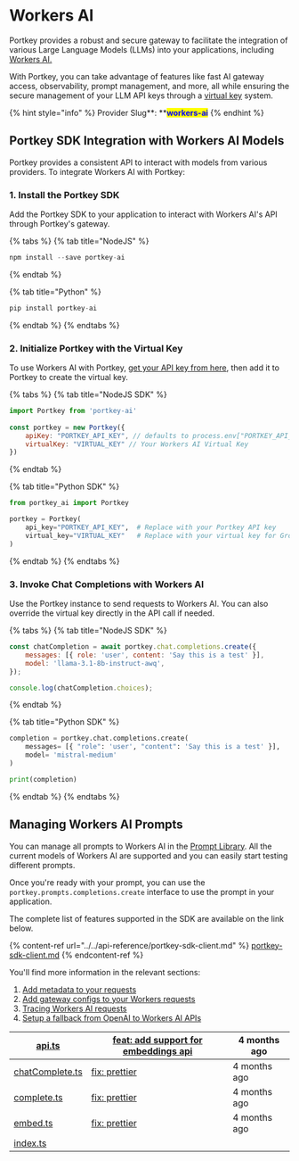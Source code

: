 # Workers AI

Portkey provides a robust and secure gateway to facilitate the integration of various Large Language Models (LLMs) into your applications, including [Workers AI.](https://developers.cloudflare.com/workers-ai/)

With Portkey, you can take advantage of features like fast AI gateway access, observability, prompt management, and more, all while ensuring the secure management of your LLM API keys through a [virtual key](../../product/ai-gateway/virtual-keys/) system.

{% hint style="info" %}
Provider Slug**: **<mark style="color:blue;">**workers-ai**</mark>
{% endhint %}

## Portkey SDK Integration with Workers AI Models

Portkey provides a consistent API to interact with models from various providers. To integrate Workers AI with Portkey:

### **1. Install the Portkey SDK**

Add the Portkey SDK to your application to interact with Workers AI's API through Portkey's gateway.

{% tabs %}
{% tab title="NodeJS" %}
```javascript
npm install --save portkey-ai
```
{% endtab %}

{% tab title="Python" %}
```python
pip install portkey-ai
```
{% endtab %}
{% endtabs %}

### **2. Initialize Portkey with the Virtual Key**

To use Workers AI with Portkey, [get your API key from here](https://console.groq.com/keys), then add it to Portkey to create the virtual key.

{% tabs %}
{% tab title="NodeJS SDK" %}
```javascript
import Portkey from 'portkey-ai'
 
const portkey = new Portkey({
    apiKey: "PORTKEY_API_KEY", // defaults to process.env["PORTKEY_API_KEY"]
    virtualKey: "VIRTUAL_KEY" // Your Workers AI Virtual Key
})
```
{% endtab %}

{% tab title="Python SDK" %}
```python
from portkey_ai import Portkey

portkey = Portkey(
    api_key="PORTKEY_API_KEY",  # Replace with your Portkey API key
    virtual_key="VIRTUAL_KEY"   # Replace with your virtual key for Groq
)
```
{% endtab %}
{% endtabs %}

### **3. Invoke Chat Completions with** Workers AI

Use the Portkey instance to send requests to Workers AI. You can also override the virtual key directly in the API call if needed.

{% tabs %}
{% tab title="NodeJS SDK" %}
```javascript
const chatCompletion = await portkey.chat.completions.create({
    messages: [{ role: 'user', content: 'Say this is a test' }],
    model: 'llama-3.1-8b-instruct-awq',
});

console.log(chatCompletion.choices);
```
{% endtab %}

{% tab title="Python SDK" %}
```python
completion = portkey.chat.completions.create(
    messages= [{ "role": 'user', "content": 'Say this is a test' }],
    model= 'mistral-medium'
)

print(completion)
```
{% endtab %}
{% endtabs %}

## Managing Workers AI Prompts

You can manage all prompts to Workers AI in the [Prompt Library](../../product/prompt-library.md). All the current models of Workers AI are supported and you can easily start testing different prompts.

Once you're ready with your prompt, you can use the `portkey.prompts.completions.create` interface to use the prompt in your application.

The complete list of features supported in the SDK are available on the link below.

{% content-ref url="../../api-reference/portkey-sdk-client.md" %}
[portkey-sdk-client.md](../../api-reference/portkey-sdk-client.md)
{% endcontent-ref %}

You'll find more information in the relevant sections:

1. [Add metadata to your requests](../../product/observability/metadata.md)
2. [Add gateway configs to your Workers requests](../../product/ai-gateway/configs.md)
3. [Tracing Workers AI requests](../../product/observability/traces.md)
4. [Setup a fallback from OpenAI to Workers AI APIs](../../product/ai-gateway/fallbacks.md)

| [api.ts](https://github.com/Portkey-AI/gateway/blob/main/src/providers/workers-ai/api.ts)                   | [feat: add support for embeddings api](https://github.com/Portkey-AI/gateway/commit/26ff9105f4322b2b691c1f89c031128f50c1b8b7) | 4 months ago |
| ----------------------------------------------------------------------------------------------------------- | ----------------------------------------------------------------------------------------------------------------------------- | ------------ |
| [chatComplete.ts](https://github.com/Portkey-AI/gateway/blob/main/src/providers/workers-ai/chatComplete.ts) | [fix: prettier](https://github.com/Portkey-AI/gateway/commit/6aaa717954bd0b19cd820a6a2026a49011bb3230)                        | 4 months ago |
| [complete.ts](https://github.com/Portkey-AI/gateway/blob/main/src/providers/workers-ai/complete.ts)         | [fix: prettier](https://github.com/Portkey-AI/gateway/commit/6aaa717954bd0b19cd820a6a2026a49011bb3230)                        | 4 months ago |
| [embed.ts](https://github.com/Portkey-AI/gateway/blob/main/src/providers/workers-ai/embed.ts)               | [fix: prettier](https://github.com/Portkey-AI/gateway/commit/6aaa717954bd0b19cd820a6a2026a49011bb3230)                        | 4 months ago |
| [index.ts](https://github.com/Portkey-AI/gateway/blob/main/src/providers/workers-ai/index.ts)               |                                                                                                                               |              |
